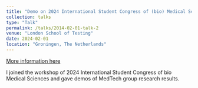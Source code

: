 ```yaml
---
title: "Demo on 2024 International Student Congress of (bio) Medical Sciences"
collection: talks
type: "Talk"
permalink: /talks/2014-02-01-talk-2
venue: "London School of Testing"
date: 2024-02-01
location: "Groningen, The Netherlands"
---
```


[More information here](http://example2.com)

I joined the workshop of 2024 International Student Congress of bio Medical Sciences and gave demos of MedTech group research results.

